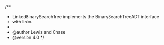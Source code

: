 /**
 * LinkedBinarySearchTree implements the BinarySearchTreeADT interface 
 * with links.
 *
 * @author Lewis and Chase
 * @version 4.0
 */

